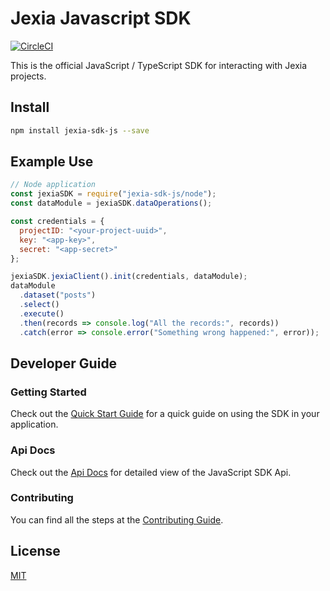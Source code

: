 # Jexia Javascript SDK

[![CircleCI](https://circleci.com/gh/jexia/jexia-sdk-js.svg?style=svg)](https://circleci.com/gh/jexia/jexia-sdk-js)

This is the official JavaScript / TypeScript SDK for interacting with Jexia projects.

## Install

```bash
npm install jexia-sdk-js --save
```

## Example Use

```javascript
// Node application
const jexiaSDK = require("jexia-sdk-js/node");
const dataModule = jexiaSDK.dataOperations();

const credentials = {
  projectID: "<your-project-uuid>",
  key: "<app-key>",
  secret: "<app-secret>"
};

jexiaSDK.jexiaClient().init(credentials, dataModule);
dataModule
  .dataset("posts")
  .select()
  .execute()
  .then(records => console.log("All the records:", records))
  .catch(error => console.error("Something wrong happened:", error));
```

## Developer Guide

### Getting Started

Check out the [Quick Start Guide](https://jexia.github.io/jexia-sdk-js/additional-documentation/quick-start-guide.html) for a quick guide on using the SDK in your application.

### Api Docs

Check out the [Api Docs](https://jexia.github.io/jexia-sdk-js/) for detailed view of the JavaScript SDK Api.

### Contributing

You can find all the steps at the [Contributing Guide](https://jexia.github.io/jexia-sdk-js/additional-documentation/code-of-conduct.html).

## License

[MIT](https://jexia.github.io/jexia-sdk-js/license.html)
